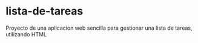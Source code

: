 # lista-de-tareas
Proyecto de una aplicacion web sencilla para gestionar una lista de tareas, utilizando HTML
